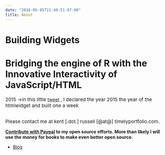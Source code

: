 ```yaml
---
date: "2016-05-05T21:48:51-07:00"
title: About
---
```


<div class="sqs-slide-layer layer-front full-width-height">
    <div class="sqs-slide-layer-content align-content-center-vert">
        <div class="sqs-slice-group group-copy align-center-vert restrict-width-1000">
            <div class="sqs-slice" data-slice-type="heading" data-compound-type="logo" data-slice-id="56cca0b3f8baf391b0be5859">
                <h1 id="sqs-slash-page-header">Building Widgets</h1>
            </div>
            <div class="sqs-slice" data-slice-type="heading" data-slice-id="56cca0b3f8baf391b0be5858">
                <h1 id="sqs-slash-page-header">Bridging the engine of R with the Innovative Interactivity of JavaScript/HTML</h1>
            </div>
            <div class="sqs-slice" data-slice-type="body" data-slice-id="56cca302f699bb48fcf23610">
                <p>
                    <span style="font-size:15px">2015 -&gt;in this little </span>
                    <a target="_blank" href="https://twitter.com/timelyportfolio/status/549977187307507712">tweet</a>
                    <span style="font-size:15px">
                        , I declared the year 2015 the year of the htmlwidget and built one a week
                    </span>
                </p>
                <p>
                    <br/>
                    <span style="font-size:15px">Please contact me at kent [.dot.]&nbsp;russell [@at@] timelyportfolio.com.</span>
                </p>
                <p>
                    <strong>
                        <a target="_blank" href="https://www.paypal.me/kentonlrussell">Contribute with Paypal</a>
                        to my open source efforts. More than likely I will use the money for books to make even better open source.
                    </strong>
                </p>
            </div>
        </div>
        <div class="sqs-slice-group group-links bottom-full-width">
            <div class="responsive-wrapper">
                <div class="sqs-slice" data-slice-type="custom-form" data-content-empty="true"></div>
                <div class="sqs-slice" data-slice-type="navigation" data-compound-type="action" data-slice-id="56cc9ffd9f7266d1860cfe21">
                    <ul>
                        <li>
                            <a href="https://www.buildingwidgets.com">Blog</a>
                        </li>
                    </ul>
                </div>
            </div>
        </div>
    </div>
</div>
